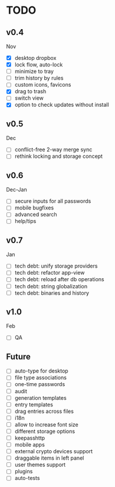 # TODO

## v0.4
Nov
- [x] desktop dropbox
- [x] lock flow, auto-lock
- [ ] minimize to tray
- [ ] trim history by rules
- [ ] custom icons, favicons
- [x] drag to trash
- [ ] switch view
- [x] option to check updates without install

## v0.5
Dec
- [ ] conflict-free 2-way merge sync
- [ ] rethink locking and storage concept

## v0.6
Dec-Jan
- [ ] secure inputs for all passwords
- [ ] mobile bugfixes
- [ ] advanced search
- [ ] help/tips

## v0.7
Jan
- [ ] tech debt: unify storage providers
- [ ] tech debt: refactor app-view
- [ ] tech debt: reload after db operations
- [ ] tech debt: string globalization
- [ ] tech debt: binaries and history

## v1.0
Feb
- [ ] QA

## Future
- [ ] auto-type for desktop
- [ ] file type associations
- [ ] one-time passwords
- [ ] audit
- [ ] generation templates
- [ ] entry templates
- [ ] drag entries across files
- [ ] i18n
- [ ] allow to increase font size
- [ ] different storage options
- [ ] keepasshttp
- [ ] mobile apps
- [ ] external crypto devices support
- [ ] draggable items in left panel
- [ ] user themes support
- [ ] plugins
- [ ] auto-tests
